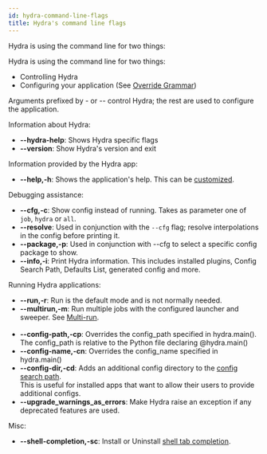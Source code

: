 ```yaml
---
id: hydra-command-line-flags
title: Hydra's command line flags
---
```


Hydra is using the command line for two things:

Hydra is using the command line for two things:
- Controlling Hydra
- Configuring your application (See [Override Grammar](override_grammar/basic.md))

Arguments prefixed by - or -- control Hydra; the rest are used to configure the application.

Information about Hydra:
- **--hydra-help**: Shows Hydra specific flags
- **--version**: Show Hydra's version and exit

Information provided by the Hydra app:
- **--help,-h**: Shows the application's help. This can be [customized](configure_hydra/app_help.md).

Debugging assistance:
- **--cfg,-c**: Show config instead of running. Takes as parameter one of `job`, `hydra` or `all`.
- **--resolve**: Used in conjunction with the `--cfg` flag; resolve interpolations in the config before printing it.
- **--package,-p**: Used in conjunction with --cfg to select a specific config package to show.
- **--info,-i**: Print Hydra information. This includes installed plugins, Config Search Path, Defaults List, generated config and more.


Running Hydra applications:
- **--run,-r**: Run is the default mode and is not normally needed.
- **--multirun,-m**: Run multiple jobs with the configured launcher and sweeper. See [Multi-run](/tutorials/basic/running_your_app/2_multirun.md).
  <br/><br/>
- **--config-path,-cp**: Overrides the config_path specified in hydra.main(). The config_path is relative to the Python file declaring @hydra.main()
- **--config-name,-cn**: Overrides the config_name specified in hydra.main()
- **--config-dir,-cd**: Adds an additional config directory to the [config search path](search_path.md).   
This is useful for installed apps that want to allow their users to provide additional configs.
- **--upgrade_warnings_as_errors**: Make Hydra raise an exception if any deprecated features are used.

Misc:
- **--shell-completion,-sc**: Install or Uninstall [shell tab completion](/tutorials/basic/running_your_app/6_tab_completion.md).

